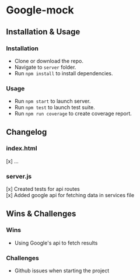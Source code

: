 # Google-mock

## Installation & Usage

### Installation

- Clone or download the repo.
- Navigate to `server` folder.
- Run `npm install` to install dependencies.

### Usage

- Run `npm start` to launch server.
- Run `npm test` to launch test suite.
- Run `npm run coverage` to create coverage report.

## Changelog

### index.html

[x] ...

### server.js

[x] Created tests for api routes  
[x] Added google api for fetching data in services file

## Wins & Challenges

### Wins

- Using Google's api to fetch results

### Challenges

- Github issues when starting the project
